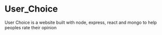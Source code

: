 # User_Choice
User Choice is a website built with node, express, react and mongo to help peoples rate their opinion
